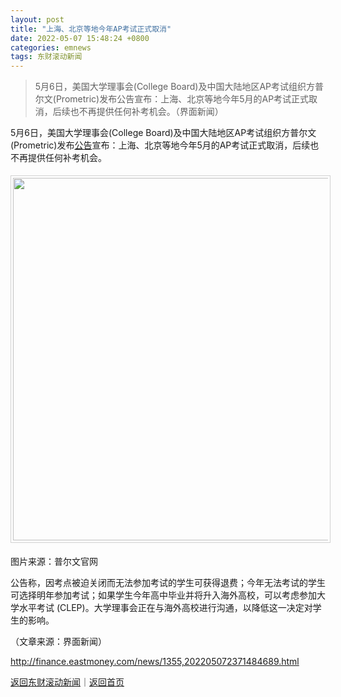 ```yaml
---
layout: post
title: "上海、北京等地今年AP考试正式取消"
date: 2022-05-07 15:48:24 +0800
categories: emnews
tags: 东财滚动新闻
---
```

> 5月6日，美国大学理事会(College Board)及中国大陆地区AP考试组织方普尔文(Prometric)发布公告宣布：上海、北京等地今年5月的AP考试正式取消，后续也不再提供任何补考机会。（界面新闻）

<p>5月6日，美国大学理事会(College Board)及中国大陆地区AP考试组织方普尔文(Prometric)发布<span id="Info.3332"><a href="http://data.eastmoney.com/notices/" class="infokey">公告</a></span>宣布：上海、北京等地今年5月的AP考试正式取消，后续也不再提供任何补考机会。</p>
 <center><img src="https://dfscdn.dfcfw.com/download/D25758191744318720478_w700h412.jpg" width="580" style="border:#d1d1d1 1px solid;padding:3px;margin:5px 0;" /></center><p>图片来源：普尔文官网</p>
 <p>公告称，因考点被迫关闭而无法参加考试的学生可获得退费；今年无法考试的学生可选择明年参加考试；如果学生今年高中毕业并将升入海外高校，可以考虑参加大学水平考试 (CLEP)。大学理事会正在与海外高校进行沟通，以降低这一决定对学生的影响。</p><p class="em_media">（文章来源：界面新闻）</p>

<http://finance.eastmoney.com/news/1355,202205072371484689.html>

[返回东财滚动新闻](//finews.withounder.com/emnews/)｜[返回首页](//finews.withounder.com/)